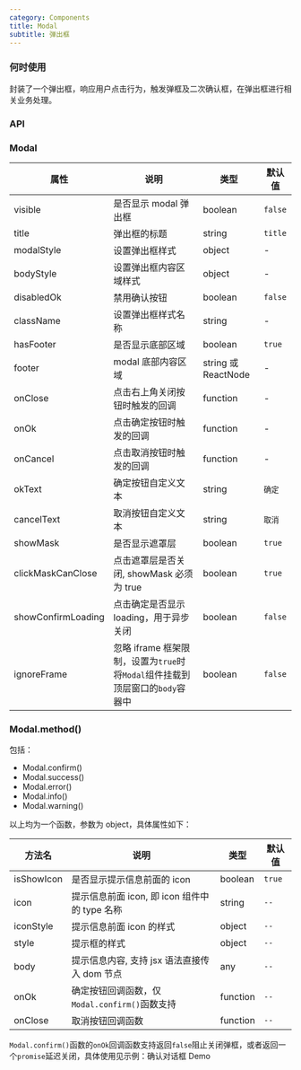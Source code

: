 ```yaml
---
category: Components
title: Modal
subtitle: 弹出框
---
```


### 何时使用

封装了一个弹出框，响应用户点击行为，触发弹框及二次确认框，在弹出框进行相关业务处理。

### API

### Modal

| 属性               | 说明                                                                          | 类型                | 默认值  |
| ------------------ | ----------------------------------------------------------------------------- | ------------------- | ------- |
| visible            | 是否显示 modal 弹出框                                                         | boolean             | `false` |
| title              | 弹出框的标题                                                                  | string              | `title` |
| modalStyle         | 设置弹出框样式                                                                | object              | -       |
| bodyStyle          | 设置弹出框内容区域样式                                                        | object              | -       |
| disabledOk         | 禁用确认按钮                                                                  | boolean             | `false` |
| className          | 设置弹出框样式名称                                                            | string              | -       |
| hasFooter          | 是否显示底部区域                                                              | boolean             | `true`  |
| footer             | modal 底部内容区域                                                            | string 或 ReactNode | -       |
| onClose            | 点击右上角关闭按钮时触发的回调                                                | function            | -       |
| onOk               | 点击确定按钮时触发的回调                                                      | function            | -       |
| onCancel           | 点击取消按钮时触发的回调                                                      | function            | -       |
| okText             | 确定按钮自定义文本                                                            | string              | `确定`  |
| cancelText         | 取消按钮自定义文本                                                            | string              | `取消`  |
| showMask           | 是否显示遮罩层                                                                | boolean             | `true`  |
| clickMaskCanClose  | 点击遮罩层是否关闭, showMask 必须为 true                                      | boolean             | `true`  |
| showConfirmLoading | 点击确定是否显示 loading，用于异步关闭                                        | boolean             | `false` |
| ignoreFrame        | 忽略 iframe 框架限制，设置为`true`时将`Modal`组件挂载到顶层窗口的`body`容器中 | boolean             | `false` |

### Modal.method()

包括：

-   Modal.confirm()
-   Modal.success()
-   Modal.error()
-   Modal.info()
-   Modal.warning()

以上均为一个函数，参数为 object，具体属性如下：

| 方法名     | 说明                                          | 类型     | 默认值 |
| ---------- | --------------------------------------------- | -------- | ------ |
| isShowIcon | 是否显示提示信息前面的 icon                   | boolean  | `true` |
| icon       | 提示信息前面 icon, 即 icon 组件中的 type 名称 | string   | `--`   |
| iconStyle  | 提示信息前面 icon 的样式                      | object   | `--`   |
| style      | 提示框的样式                                  | object   | `--`   |
| body       | 提示信息内容, 支持 jsx 语法直接传入 dom 节点  | any      | `--`   |
| onOk       | 确定按钮回调函数，仅`Modal.confirm()`函数支持 | function | `--`   |
| onClose    | 取消按钮回调函数                              | function | `--`   |

`Modal.confirm()`函数的`onOk`回调函数支持返回`false`阻止关闭弹框，或者返回一个`promise`延迟关闭，具体使用见示例：确认对话框 Demo

